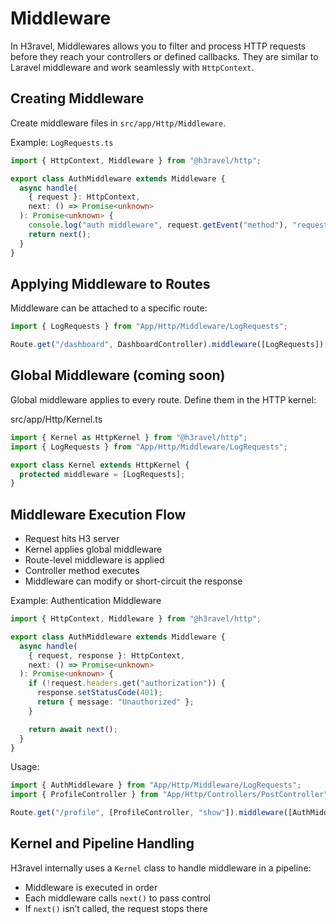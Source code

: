 # Middleware

In H3ravel, Middlewares allows you to filter and process HTTP requests before they reach your controllers or defined callbacks.
They are similar to Laravel middleware and work seamlessly with `HttpContext`.

## Creating Middleware

Create middleware files in `src/app/Http/Middleware`.

Example: `LogRequests.ts`

```ts
import { HttpContext, Middleware } from "@h3ravel/http";

export class AuthMiddleware extends Middleware {
  async handle(
    { request }: HttpContext,
    next: () => Promise<unknown>
  ): Promise<unknown> {
    console.log("auth middleware", request.getEvent("method"), "request");
    return next();
  }
}
```

## Applying Middleware to Routes

Middleware can be attached to a specific route:

```ts
import { LogRequests } from "App/Http/Middleware/LogRequests";

Route.get("/dashboard", DashboardController).middleware([LogRequests]);
```

## Global Middleware (coming soon)

Global middleware applies to every route.
Define them in the HTTP kernel:

src/app/Http/Kernel.ts

```ts
import { Kernel as HttpKernel } from "@h3ravel/http";
import { LogRequests } from "App/Http/Middleware/LogRequests";

export class Kernel extends HttpKernel {
  protected middleware = [LogRequests];
}
```

## Middleware Execution Flow

- Request hits H3 server
- Kernel applies global middleware
- Route-level middleware is applied
- Controller method executes
- Middleware can modify or short-circuit the response

Example: Authentication Middleware

```ts
import { HttpContext, Middleware } from "@h3ravel/http";

export class AuthMiddleware extends Middleware {
  async handle(
    { request, response }: HttpContext,
    next: () => Promise<unknown>
  ): Promise<unknown> {
    if (!request.headers.get("authorization")) {
      response.setStatusCode(401);
      return { message: "Unauthorized" };
    }

    return await next();
  }
}
```

Usage:

```ts
import { AuthMiddleware } from "App/Http/Middleware/LogRequests";
import { ProfileController } from "App/Http/Controllers/PostController";

Route.get("/profile", [ProfileController, "show"]).middleware([AuthMiddleware]);
```

## Kernel and Pipeline Handling

H3ravel internally uses a `Kernel` class to handle middleware in a pipeline:

- Middleware is executed in order
- Each middleware calls `next()` to pass control
- If `next()` isn’t called, the request stops there
